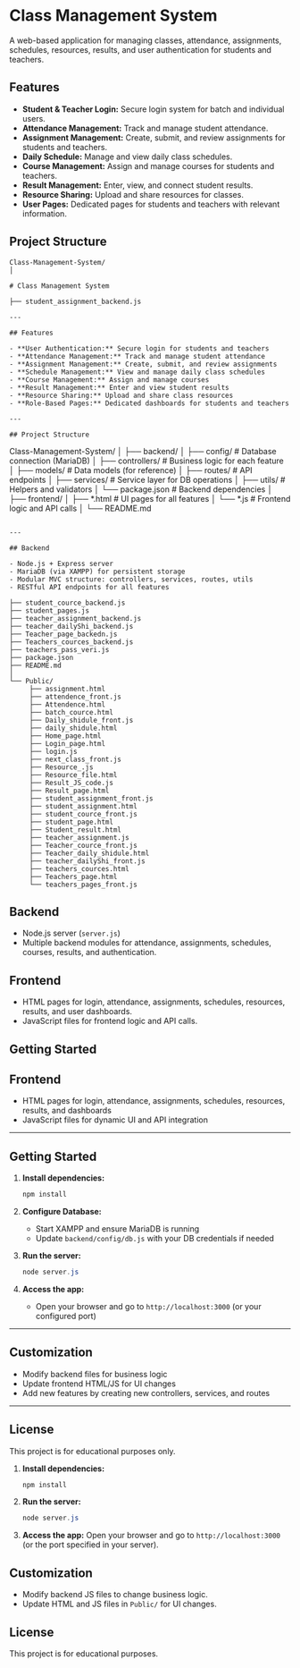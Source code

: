 # Class Management System

A web-based application for managing classes, attendance, assignments, schedules, resources, results, and user authentication for students and teachers.

## Features

- **Student & Teacher Login:** Secure login system for batch and individual users.
- **Attendance Management:** Track and manage student attendance.
- **Assignment Management:** Create, submit, and review assignments for students and teachers.
- **Daily Schedule:** Manage and view daily class schedules.
- **Course Management:** Assign and manage courses for students and teachers.
- **Result Management:** Enter, view, and connect student results.
- **Resource Sharing:** Upload and share resources for classes.
- **User Pages:** Dedicated pages for students and teachers with relevant information.

## Project Structure

```
Class-Management-System/
│

# Class Management System

├── student_assignment_backend.js

---

## Features

- **User Authentication:** Secure login for students and teachers
- **Attendance Management:** Track and manage student attendance
- **Assignment Management:** Create, submit, and review assignments
- **Schedule Management:** View and manage daily class schedules
- **Course Management:** Assign and manage courses
- **Result Management:** Enter and view student results
- **Resource Sharing:** Upload and share class resources
- **Role-Based Pages:** Dedicated dashboards for students and teachers

---

## Project Structure

```
Class-Management-System/
│
├── backend/
│   ├── config/           # Database connection (MariaDB)
│   ├── controllers/      # Business logic for each feature
│   ├── models/           # Data models (for reference)
│   ├── routes/           # API endpoints
│   ├── services/         # Service layer for DB operations
│   ├── utils/            # Helpers and validators
│   └── package.json      # Backend dependencies
│
├── frontend/
│   ├── *.html            # UI pages for all features
│   └── *.js              # Frontend logic and API calls
│
└── README.md
```

---

## Backend

- Node.js + Express server
- MariaDB (via XAMPP) for persistent storage
- Modular MVC structure: controllers, services, routes, utils
- RESTful API endpoints for all features

├── student_cource_backend.js
├── student_pages.js
├── teacher_assignment_backend.js
├── teacher_dailyShi_backend.js
├── Teacher_page_backedn.js
├── Teachers_cources_backend.js
├── teachers_pass_veri.js
├── package.json
├── README.md
│
└── Public/
	 ├── assignment.html
	 ├── attendence_front.js
	 ├── Attendence.html
	 ├── batch_cource.html
	 ├── Daily_shidule_front.js
	 ├── daily_shidule.html
	 ├── Home_page.html
	 ├── Login_page.html
	 ├── login.js
	 ├── next_class_front.js
	 ├── Resource_.js
	 ├── Resource_file.html
	 ├── Result_JS_code.js
	 ├── Result_page.html
	 ├── student_assignment_front.js
	 ├── student_assignment.html
	 ├── student_cource_front.js
	 ├── student_page.html
	 ├── Student_result.html
	 ├── teacher_assignment.js
	 ├── Teacher_cource_front.js
	 ├── Teacher_daily_shidule.html
	 ├── teacher_dailyShi_front.js
	 ├── teachers_cources.html
	 ├── Teachers_page.html
	 └── teachers_pages_front.js
```

## Backend

- Node.js server (`server.js`)
- Multiple backend modules for attendance, assignments, schedules, courses, results, and authentication.

## Frontend

- HTML pages for login, attendance, assignments, schedules, resources, results, and user dashboards.
- JavaScript files for frontend logic and API calls.

## Getting Started


## Frontend

- HTML pages for login, attendance, assignments, schedules, resources, results, and dashboards
- JavaScript files for dynamic UI and API integration

---

## Getting Started

1. **Install dependencies:**
	```powershell
	npm install
	```

2. **Configure Database:**
	- Start XAMPP and ensure MariaDB is running
	- Update `backend/config/db.js` with your DB credentials if needed

3. **Run the server:**
	```powershell
	node server.js
	```

4. **Access the app:**
	- Open your browser and go to `http://localhost:3000` (or your configured port)

---

## Customization

- Modify backend files for business logic
- Update frontend HTML/JS for UI changes
- Add new features by creating new controllers, services, and routes

---

## License

This project is for educational purposes only.
1. **Install dependencies:**
	```powershell
	npm install
	```

2. **Run the server:**
	```powershell
	node server.js
	```

3. **Access the app:**
	Open your browser and go to `http://localhost:3000` (or the port specified in your server).

## Customization

- Modify backend JS files to change business logic.
- Update HTML and JS files in `Public/` for UI changes.

## License

This project is for educational purposes.
